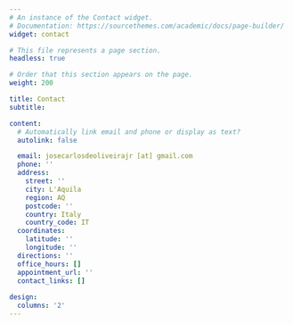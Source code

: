 ```yaml
---
# An instance of the Contact widget.
# Documentation: https://sourcethemes.com/academic/docs/page-builder/
widget: contact

# This file represents a page section.
headless: true

# Order that this section appears on the page.
weight: 200

title: Contact
subtitle:

content:
  # Automatically link email and phone or display as text?
  autolink: false

  email: josecarlosdeoliveirajr [at] gmail.com
  phone: ''
  address:
    street: ''
    city: L'Aquila
    region: AQ
    postcode: ''
    country: Italy
    country_code: IT
  coordinates:
    latitude: ''
    longitude: ''
  directions: ''
  office_hours: []
  appointment_url: ''
  contact_links: []
  
design:
  columns: '2'
---
```

